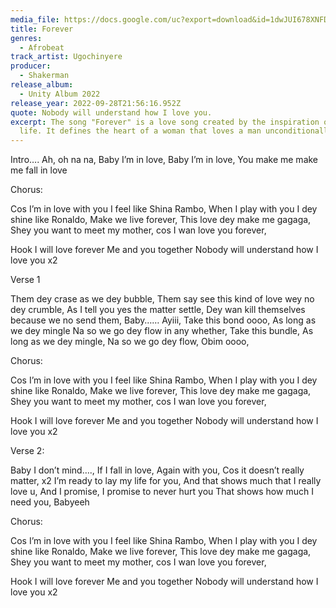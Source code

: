 ```yaml
---
media_file: https://docs.google.com/uc?export=download&id=1dwJUI678XNFDuTNf9gf0Pr0VNSEJlj9v
title: Forever
genres:
  - Afrobeat
track_artist: Ugochinyere
producer:
  - Shakerman
release_album:
  - Unity Album 2022
release_year: 2022-09-28T21:56:16.952Z
quote: Nobody will understand how I love you.
excerpt: The song "Forever" is a love song created by the inspiration of my love
  life. It defines the heart of a woman that loves a man unconditionally.
---
```

Intro….
Ah, oh na na,
Baby I’m in love, Baby I’m in love,
You make me make me fall in love

Chorus:

Cos I’m in love with you I feel like Shina Rambo,
When I play with you I dey shine like Ronaldo,
Make we live forever,
This love dey make me gagaga,
Shey you want to meet my mother, cos I wan love you forever,

Hook
I will love forever
Me and you together
Nobody will understand how I love you x2

Verse 1

Them dey crase as we dey bubble,
Them say see this kind of love wey no dey crumble,
As I tell you yes the matter settle,
Dey wan kill themselves because we no send them,
Baby…… Ayiii,
Take this bond oooo,
As long as we dey mingle
Na so we go dey flow in any whether,
Take this bundle,
As long as we dey mingle,
Na so we go dey flow,
Obim oooo,

Chorus:

Cos I’m in love with you I feel like Shina Rambo,
When I play with you I dey shine like Ronaldo,
Make we live forever,
This love dey make me gagaga,
Shey you want to meet my mother, cos I wan love you forever,

Hook
I will love forever
Me and you together
Nobody will understand how I love you x2

Verse 2:

Baby I don’t mind….,
If I fall in love,
Again with you,
Cos it doesn’t really matter, x2
I’m ready to lay my life for you,
And that shows much that I really love u,
And I promise,
I promise to never hurt you
That shows how much I need you,
Babyeeh

Chorus:

Cos I’m in love with you I feel like Shina Rambo,
When I play with you I dey shine like Ronaldo,
Make we live forever,
This love dey make me gagaga,
Shey you want to meet my mother, cos I wan love you forever,

Hook
I will love forever
Me and you together
Nobody will understand how I love you x2